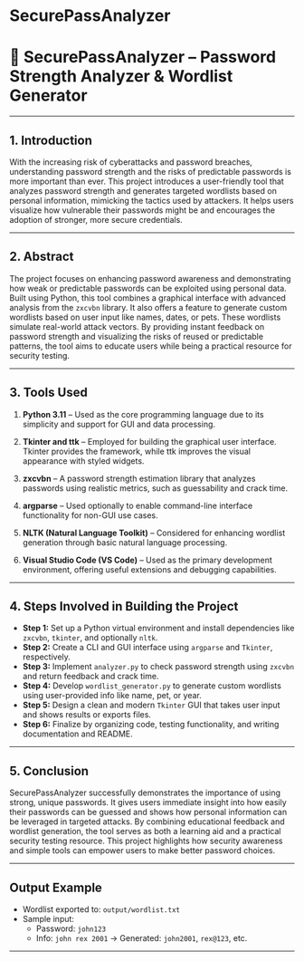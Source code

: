 # SecurePassAnalyzer
# 🔐 SecurePassAnalyzer – Password Strength Analyzer & Wordlist Generator

---

## 1. Introduction

With the increasing risk of cyberattacks and password breaches, understanding password strength and the risks of predictable passwords is more important than ever. This project introduces a user-friendly tool that analyzes password strength and generates targeted wordlists based on personal information, mimicking the tactics used by attackers. It helps users visualize how vulnerable their passwords might be and encourages the adoption of stronger, more secure credentials.

---

## 2. Abstract

The project focuses on enhancing password awareness and demonstrating how weak or predictable passwords can be exploited using personal data. Built using Python, this tool combines a graphical interface with advanced analysis from the `zxcvbn` library. It also offers a feature to generate custom wordlists based on user input like names, dates, or pets. These wordlists simulate real-world attack vectors. By providing instant feedback on password strength and visualizing the risks of reused or predictable patterns, the tool aims to educate users while being a practical resource for security testing.

---

## 3. Tools Used

1. **Python 3.11** – Used as the core programming language due to its simplicity and support for GUI and data processing.

2. **Tkinter and ttk** – Employed for building the graphical user interface. Tkinter provides the framework, while ttk improves the visual appearance with styled widgets.

3. **zxcvbn** – A password strength estimation library that analyzes passwords using realistic metrics, such as guessability and crack time.

4. **argparse** – Used optionally to enable command-line interface functionality for non-GUI use cases.

5. **NLTK (Natural Language Toolkit)** – Considered for enhancing wordlist generation through basic natural language processing.

6. **Visual Studio Code (VS Code)** – Used as the primary development environment, offering useful extensions and debugging capabilities.

---

## 4. Steps Involved in Building the Project

- **Step 1:** Set up a Python virtual environment and install dependencies like `zxcvbn`, `tkinter`, and optionally `nltk`.
- **Step 2:** Create a CLI and GUI interface using `argparse` and `Tkinter`, respectively.
- **Step 3:** Implement `analyzer.py` to check password strength using `zxcvbn` and return feedback and crack time.
- **Step 4:** Develop `wordlist_generator.py` to generate custom wordlists using user-provided info like name, pet, or year.
- **Step 5:** Design a clean and modern `Tkinter` GUI that takes user input and shows results or exports files.
- **Step 6:** Finalize by organizing code, testing functionality, and writing documentation and README.

---

## 5. Conclusion

SecurePassAnalyzer successfully demonstrates the importance of using strong, unique passwords. It gives users immediate insight into how easily their passwords can be guessed and shows how personal information can be leveraged in targeted attacks. By combining educational feedback and wordlist generation, the tool serves as both a learning aid and a practical security testing resource. This project highlights how security awareness and simple tools can empower users to make better password choices.

---

## Output Example

- Wordlist exported to: `output/wordlist.txt`
- Sample input:  
  - Password: `john123`  
  - Info: `john rex 2001` → Generated: `john2001`, `rex@123`, etc.

---
